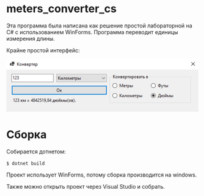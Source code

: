 # meters_converter_cs

Эта программа была написана как решение простой лабораторной на C# с использованием WinForms. Программа переводит единицы измерения длины. 

Крайне простой интерфейс:

![](./images/0.png)

# Сборка

Собирается дотнетом:
```
$ dotnet build
```
Проект использует WinForms, потому сборка производится на windows.

Также можно открыть проект через Visual Studio и собрать.